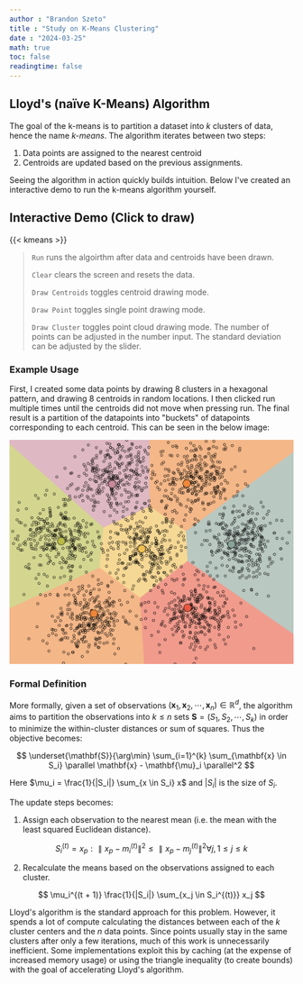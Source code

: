 ```yaml
---
author : "Brandon Szeto"
title : "Study on K-Means Clustering"
date : "2024-03-25"
math: true
toc: false
readingtime: false
---
```

## Lloyd's (naïve K-Means) Algorithm
The goal of the k-means is to partition a dataset into $k$ clusters of data, hence
the name _k-means_. The algorithm iterates between two steps: 
1. Data points are assigned to the nearest centroid
2. Centroids are updated based on the previous assignments.

Seeing the algorithm in action quickly builds intuition. Below I've created an 
interactive demo to run the k-means algorithm yourself. 

## Interactive Demo (Click to draw)

{{< kmeans >}}

> `Run` runs the algoirthm after data and centroids have been drawn.
>
> `Clear` clears the screen and resets the data.
>
> `Draw Centroids` toggles centroid drawing mode.
>
> `Draw Point` toggles single point drawing mode.
>
> `Draw Cluster` toggles point cloud drawing mode. The number of points can
  be adjusted in the number input. The standard deviation can be adjusted by the
  slider.

### Example Usage
First, I created some data points by drawing 8 clusters in a hexagonal pattern, and drawing 8 centroids in random locations. I then clicked run multiple times until the centroids did not move when pressing run. The final result is a partition of the datapoints into "buckets" of datapoints corresponding to each centroid. This can be seen in the below image:

![8 point clouds, 8 centroids](kmeans.png)

### Formal Definition
More formally, given a set of observations $(\mathbf{x}_1, \mathbf{x}_2, \cdots, \mathbf{x}_n) \in \mathbb{R}^d$, the algorithm aims to partition the observations into $k \leq n$ sets $\mathbf{S} = ( S_1, S_2, \cdots, S_k )$ in order to minimize the within-cluster distances or sum of squares. Thus the objective becomes:

$$ \underset{\mathbf{S}}{\arg\min} \sum_{i=1}^{k} \sum_{\mathbf{x} \in S_i} \parallel \mathbf{x} - \mathbf{\mu}_i \parallel^2 $$

Here $\mu_i = \frac{1}{|S_i|} \sum_{x \in S_i} x$ and $|S_i|$ is the size of $S_i$. 

The update steps becomes:

1. Assign each observation to the nearest mean (i.e. the mean with the least
   squared Euclidean distance).

$$ S_i^{(t)} = x_p : \parallel x_p - m_i^{(t)}\parallel^2 \leq \parallel x_p - m_j^{(t)}\parallel^2 \forall j, 1 \leq j \leq k$$

2. Recalculate the means based on the observations assigned to each cluster.

$$ \mu_i^{(t + 1)} \frac{1}{|S_i|} \sum_{x_j \in S_i^{(t)}} x_j $$

Lloyd's algorithm is the standard approach for this problem. However, it spends a lot of compute calculating the distances between each of the $k$ cluster centers and the $n$ data points. Since points usually stay in the same clusters after only a few iterations, much of this work is unnecessarily inefficient. Some implementations exploit this by caching (at the expense of increased memory usage) or using the triangle inequality (to create bounds) with the goal of accelerating Lloyd's algorithm.
